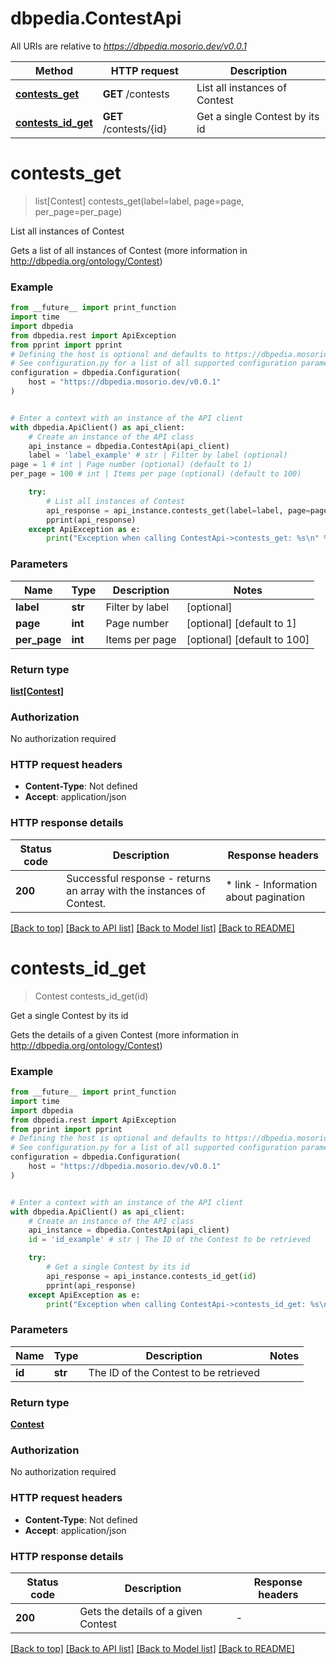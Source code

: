 # dbpedia.ContestApi

All URIs are relative to *https://dbpedia.mosorio.dev/v0.0.1*

Method | HTTP request | Description
------------- | ------------- | -------------
[**contests_get**](ContestApi.md#contests_get) | **GET** /contests | List all instances of Contest
[**contests_id_get**](ContestApi.md#contests_id_get) | **GET** /contests/{id} | Get a single Contest by its id


# **contests_get**
> list[Contest] contests_get(label=label, page=page, per_page=per_page)

List all instances of Contest

Gets a list of all instances of Contest (more information in http://dbpedia.org/ontology/Contest)

### Example

```python
from __future__ import print_function
import time
import dbpedia
from dbpedia.rest import ApiException
from pprint import pprint
# Defining the host is optional and defaults to https://dbpedia.mosorio.dev/v0.0.1
# See configuration.py for a list of all supported configuration parameters.
configuration = dbpedia.Configuration(
    host = "https://dbpedia.mosorio.dev/v0.0.1"
)


# Enter a context with an instance of the API client
with dbpedia.ApiClient() as api_client:
    # Create an instance of the API class
    api_instance = dbpedia.ContestApi(api_client)
    label = 'label_example' # str | Filter by label (optional)
page = 1 # int | Page number (optional) (default to 1)
per_page = 100 # int | Items per page (optional) (default to 100)

    try:
        # List all instances of Contest
        api_response = api_instance.contests_get(label=label, page=page, per_page=per_page)
        pprint(api_response)
    except ApiException as e:
        print("Exception when calling ContestApi->contests_get: %s\n" % e)
```

### Parameters

Name | Type | Description  | Notes
------------- | ------------- | ------------- | -------------
 **label** | **str**| Filter by label | [optional] 
 **page** | **int**| Page number | [optional] [default to 1]
 **per_page** | **int**| Items per page | [optional] [default to 100]

### Return type

[**list[Contest]**](Contest.md)

### Authorization

No authorization required

### HTTP request headers

 - **Content-Type**: Not defined
 - **Accept**: application/json

### HTTP response details
| Status code | Description | Response headers |
|-------------|-------------|------------------|
**200** | Successful response - returns an array with the instances of Contest. |  * link - Information about pagination <br>  |

[[Back to top]](#) [[Back to API list]](../README.md#documentation-for-api-endpoints) [[Back to Model list]](../README.md#documentation-for-models) [[Back to README]](../README.md)

# **contests_id_get**
> Contest contests_id_get(id)

Get a single Contest by its id

Gets the details of a given Contest (more information in http://dbpedia.org/ontology/Contest)

### Example

```python
from __future__ import print_function
import time
import dbpedia
from dbpedia.rest import ApiException
from pprint import pprint
# Defining the host is optional and defaults to https://dbpedia.mosorio.dev/v0.0.1
# See configuration.py for a list of all supported configuration parameters.
configuration = dbpedia.Configuration(
    host = "https://dbpedia.mosorio.dev/v0.0.1"
)


# Enter a context with an instance of the API client
with dbpedia.ApiClient() as api_client:
    # Create an instance of the API class
    api_instance = dbpedia.ContestApi(api_client)
    id = 'id_example' # str | The ID of the Contest to be retrieved

    try:
        # Get a single Contest by its id
        api_response = api_instance.contests_id_get(id)
        pprint(api_response)
    except ApiException as e:
        print("Exception when calling ContestApi->contests_id_get: %s\n" % e)
```

### Parameters

Name | Type | Description  | Notes
------------- | ------------- | ------------- | -------------
 **id** | **str**| The ID of the Contest to be retrieved | 

### Return type

[**Contest**](Contest.md)

### Authorization

No authorization required

### HTTP request headers

 - **Content-Type**: Not defined
 - **Accept**: application/json

### HTTP response details
| Status code | Description | Response headers |
|-------------|-------------|------------------|
**200** | Gets the details of a given Contest |  -  |

[[Back to top]](#) [[Back to API list]](../README.md#documentation-for-api-endpoints) [[Back to Model list]](../README.md#documentation-for-models) [[Back to README]](../README.md)

